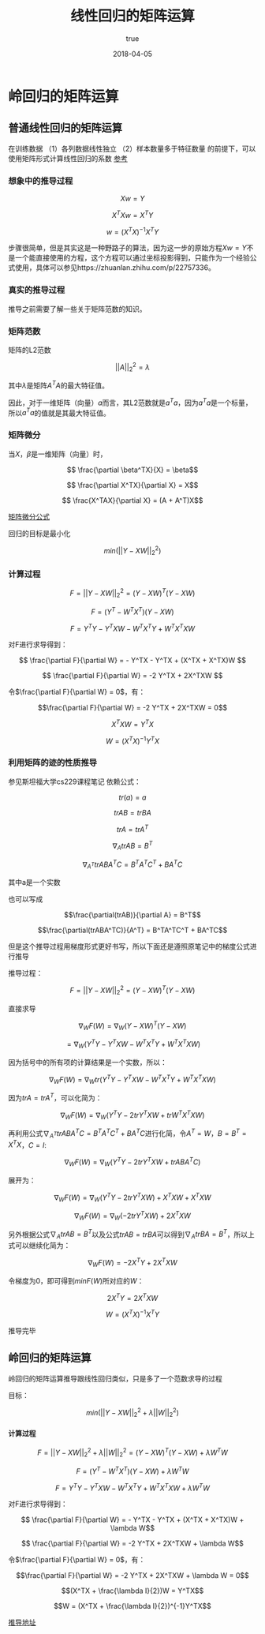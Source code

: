 ﻿---
title:      线性回归的矩阵运算
date:       2018-04-05
mathjax: true
author: 
  nick: dalalaa
  link: https://github.com/Arctanxy
tags: 
    - 机器学习
    - 线性回归
---



# 岭回归的矩阵运算


## 普通线性回归的矩阵运算


在训练数据
（1）各列数据线性独立
（2）样本数量多于特征数量
的前提下，可以使用矩阵形式计算线性回归的系数
[参考](http://bourneli.github.io/linear-algebra/2016/03/03/linear-algebra-04-ATA-inverse.html)

### 想象中的推导过程

$$ Xw = Y $$

$$ X^TXw = X^TY$$

$$ w = (X^TX)^{-1}X^TY$$

步骤很简单，但是其实这是一种野路子的算法，因为这一步的原始方程$Xw = Y$不是一个能直接使用的方程，这个方程可以通过坐标投影得到，只能作为一个经验公式使用，具体可以参见https://zhuanlan.zhihu.com/p/22757336。

### 真实的推导过程

推导之前需要了解一些关于矩阵范数的知识。

### 矩阵范数

矩阵的L2范数

$$||A||^2_2 = \lambda$$

其中$\lambda$是矩阵$A^TA$的最大特征值。

因此，对于一维矩阵（向量）$a$而言，其L2范数就是$a^Ta$，因为$a^Ta$是一个标量，所以$a^Ta$的值就是其最大特征值。

### 矩阵微分

当$X$，$\beta$是一维矩阵（向量）时，

$$ \frac{\partial \beta^TX}{X} = \beta$$

$$ \frac{\partial X^TX}{\partial X} = X$$

$$ \frac{X^TAX}{\partial X} = (A + A^T)X$$


[矩阵微分公式](https://blog.csdn.net/u010976453/article/details/54381248)

回归的目标是最小化

$$min(||Y-XW||^2_2)$$

### 计算过程


$$ F = ||Y-XW||^2_2 = (Y-XW)^T(Y-XW)$$

$$ F = (Y^T - W^TX^T)(Y-XW)$$

$$ F = Y^TY - Y^TXW - W^TX^TY + W^TX^TXW$$

对F进行求导得到：

$$ \frac{\partial F}{\partial W} = - Y^TX - Y^TX + (X^TX + X^TX)W $$

$$ \frac{\partial F}{\partial W} = -2 Y^TX + 2X^TXW $$

令$\frac{\partial F}{\partial W} = 0$，有：

$$\frac{\partial F}{\partial W} = -2 Y^TX + 2X^TXW = 0$$

$$X^TXW = Y^TX$$

$$W = (X^TX)^{-1} Y^TX$$

### 利用矩阵的迹的性质推导
参见斯坦福大学cs229课程笔记
依赖公式：

$$ tr(a) = a$$

$$ trAB = trBA$$

$$ trA = trA^T$$

$$ \nabla_AtrAB = B^T$$

$$ \nabla_{A^T} trABA^TC = B^TA^TC^T + BA^TC$$


其中a是一个实数

也可以写成

$$\frac{\partial(trAB)}{\partial A} = B^T$$

$$\frac{\partial(trABA^TC)}{A^T} = B^TA^TC^T + BA^TC$$

但是这个推导过程用梯度形式更好书写，所以下面还是遵照原笔记中的梯度公式进行推导

推导过程：

$$ F = ||Y-XW||^2_2 = (Y-XW)^T(Y-XW)$$

直接求导

$$ \nabla_W F(W) = \nabla_W(Y-XW)^T(Y-XW) $$

$$  = \nabla_W(Y^TY - Y^TXW - W^TX^TY + W^TX^TXW)$$

因为括号中的所有项的计算结果是一个实数，所以：

$$ \nabla_W F(W) = \nabla_W tr(Y^TY - Y^TXW - W^TX^TY + W^TX^TXW)$$

因为$trA = trA^T$，可以化简为：

$$ \nabla_W F(W) = \nabla_W (Y^TY - 2trY^TXW + trW^TX^TXW)$$

再利用公式$\nabla_{A^T} trABA^TC = B^TA^TC^T + BA^TC$进行化简，令$A^T = W$，$B = B^T = X^TX$，$C = I$:

$$ \nabla_W F(W) = \nabla_W (Y^TY - 2trY^TXW + trABA^TC)$$

展开为：

$$ \nabla_W F(W) = \nabla_W (Y^TY - 2trY^TXW) + X^TXW + X^TXW$$

$$ \nabla_W F(W) = \nabla_W (-2trY^TXW) + 2X^TXW$$

另外根据公式$\nabla_AtrAB = B^T$以及公式$trAB = trBA$可以得到$\nabla_AtrBA = B^T$，所以上式可以继续化简为：

$$ \nabla_W F(W) = -2X^TY + 2X^TXW$$

令梯度为0，即可得到$minF(W)$所对应的$W$：

$$2X^TY = 2X^TXW$$

$$W = (X^TX)^{-1}X^TY$$

推导完毕


## 岭回归的矩阵运算


岭回归的矩阵运算推导跟线性回归类似，只是多了一个范数求导的过程


目标：

$$min(||Y-XW||^2_2 + \lambda||W||^2_2)$$

#### 计算过程


$$ F = ||Y-XW||^2_2 + \lambda||W||^2_2 = (Y-XW)^T(Y-XW) + \lambda W^TW$$

$$ F = (Y^T - W^TX^T)(Y-XW) + \lambda W^TW$$

$$ F = Y^TY - Y^TXW - W^TX^TY + W^TX^TXW + \lambda W^TW$$

对F进行求导得到：



$$ \frac{\partial F}{\partial W} = - Y^TX - Y^TX + (X^TX + X^TX)W + \lambda W$$

$$ \frac{\partial F}{\partial W} = -2 Y^TX + 2X^TXW + \lambda W$$

令$\frac{\partial F}{\partial W} = 0$，有：

$$\frac{\partial F}{\partial W} = -2 Y^TX + 2X^TXW + \lambda W = 0$$

$$(X^TX + \frac{\lambda I}{2})W = Y^TX$$

$$W = (X^TX + \frac{\lambda I}{2})^{-1}Y^TX$$

[推导地址](https://blog.csdn.net/computerme/article/details/50486937)
